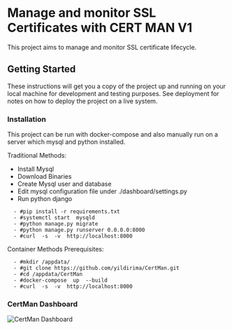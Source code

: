 # Manage  and monitor  SSL  Certificates with  CERT MAN V1

This project aims to manage and monitor SSL certificate lifecycle. 

## Getting Started

These instructions will get you a copy of the project up and running on your local machine for development and testing purposes. See deployment for notes on how to deploy the project on a live system.

### Installation

This project can be  run with docker-compose and also manually run on a server which mysql and  python installed. 

Traditional Methods:

* Install Mysql
* Download Binaries
* Create Mysql user and  database
* Edit mysql configuration file under ./dashboard/settings.py
* Run python django
```
  - #pip install -r requirements.txt
  - #systemctl start  mysqld
  - #python manage.py migrate
  - #python manage.py runserver 0.0.0.0:8000
  - #curl  -s  -v  http://localhost:8000
 ```
Container Methods Prerequisites:
```
  - #mkdir /appdata/
  - #git clone https://github.com/yildirima/CertMan.git
  - #cd /appdata/CertMan
  - #docker-compose  up  --build
  - #curl  -s  -v  http://localhost:8000
```
### CertMan  Dashboard
![CertMan  Dashboard](https://user-images.githubusercontent.com/15966685/59183360-76604a80-8b74-11e9-82ec-abf0e01ce934.png)

